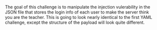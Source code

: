 The goal of this challenge is to manipulate the injection vulerability in the JSON file that stores the login info of each user to make the server think you are the teacher. This is going to look nearly identical to the first YAML challenge, except the structure of the payload will look quite different.